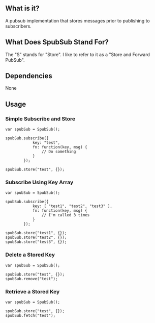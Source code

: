 ## What is it?

A pubsub implementation that stores messages prior to publishing to 
subscribers.  

## What Does SpubSub Stand For?

The "S" stands for "Store".  I like to refer to it as a "Store and Forward 
PubSub".

## Dependencies

None

## Usage

### Simple Subscribe and Store
```
var spubSub = SpubSub();

spubSub.subscribe({
			key: "test",
			fn: function(key, msg) {
				// Do something
			}
		});
		
spubSub.store("test", {});		
```

### Subscribe Using Key Array
```
var spubSub = SpubSub();

spubSub.subscribe({
			key: [ "test1", "test2", "test3" ],
			fn: function(key, msg) {
				// I'm called 3 times
			}
		});		
		
spubSub.store("test1", {});
spubSub.store("test2", {});
spubSub.store("test3", {});		
```

### Delete a Stored Key
```
var spubSub = SpubSub();
		
spubSub.store("test", {});
spubSub.remove("test");
```

### Retrieve a Stored Key
```
var spubSub = SpubSub();
		
spubSub.store("test", {});
spubSub.fetch("test");
```
